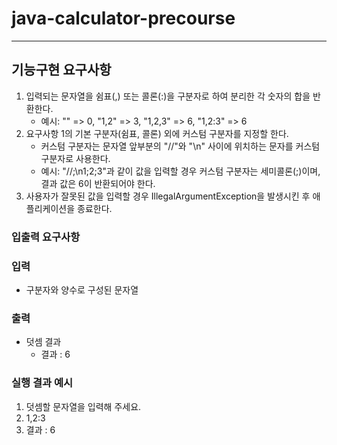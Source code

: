 # java-calculator-precourse

---
## 기능구현 요구사항
1. 입력되는 문자열을 쉼표(,) 또는 콜론(:)을 구분자로 하여 분리한 각 숫자의 합을 반환한다.
   * 예시: "" => 0, "1,2" => 3, "1,2,3" => 6, "1,2:3" => 6
2. 요구사항 1의 기본 구분자(쉼표, 콜론) 외에 커스텀 구분자를 지정할 한다.
   * 커스텀 구분자는 문자열 앞부분의 "//"와 "\n" 사이에 위치하는 문자를 커스텀 구분자로 사용한다.
   * 예시: "//;\n1;2;3"과 같이 값을 입력할 경우 커스텀 구분자는 세미콜론(;)이며, 결과 값은 6이 반환되어야 한다.
3. 사용자가 잘못된 값을 입력할 경우 IllegalArgumentException을 발생시킨 후 애플리케이션을 종료한다.

### 입출력 요구사항
### 입력
* 구분자와 양수로 구성된 문자열
### 출력
* 덧셈 결과
  * 결과 : 6
### 실행 결과 예시
  1. 덧셈할 문자열을 입력해 주세요.
  2. 1,2:3
  3. 결과 : 6